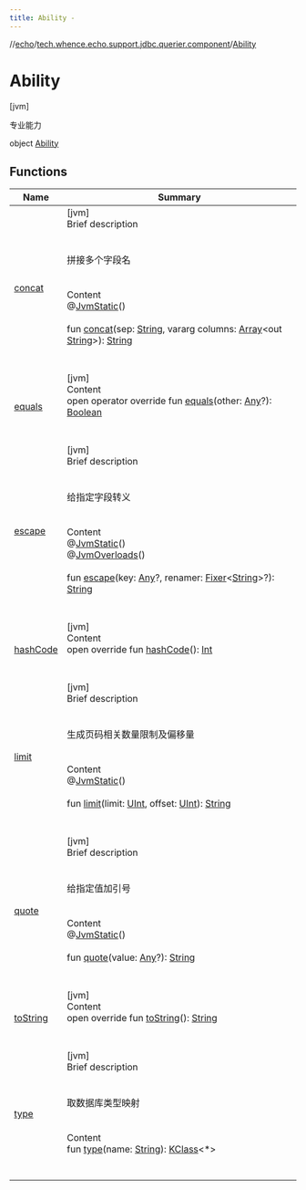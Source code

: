 ```yaml
---
title: Ability -
---
```

//[echo](../../index.md)/[tech.whence.echo.support.jdbc.querier.component](../index.md)/[Ability](index.md)



# Ability  
 [jvm] 

专业能力

object [Ability](index.md)   


## Functions  
  
|  Name|  Summary| 
|---|---|
| [concat](concat.md)| [jvm]  <br>Brief description  <br><br><br>拼接多个字段名<br><br>  <br>Content  <br>@[JvmStatic](https://kotlinlang.org/api/latest/jvm/stdlib/kotlin.jvm/-jvm-static/index.html)()  <br>  <br>fun [concat](concat.md)(sep: [String](https://kotlinlang.org/api/latest/jvm/stdlib/kotlin/-string/index.html), vararg columns: [Array](https://kotlinlang.org/api/latest/jvm/stdlib/kotlin/-array/index.html)<out [String](https://kotlinlang.org/api/latest/jvm/stdlib/kotlin/-string/index.html)>): [String](https://kotlinlang.org/api/latest/jvm/stdlib/kotlin/-string/index.html)  <br><br><br>
| [equals](../../tech.whence.echo.webclient.response.exception/-response-unrecognized-exception/index.md#kotlin/Any/equals/#kotlin.Any?/PointingToDeclaration/)| [jvm]  <br>Content  <br>open operator override fun [equals](../../tech.whence.echo.webclient.response.exception/-response-unrecognized-exception/index.md#kotlin/Any/equals/#kotlin.Any?/PointingToDeclaration/)(other: [Any](https://kotlinlang.org/api/latest/jvm/stdlib/kotlin/-any/index.html)?): [Boolean](https://kotlinlang.org/api/latest/jvm/stdlib/kotlin/-boolean/index.html)  <br><br><br>
| [escape](escape.md)| [jvm]  <br>Brief description  <br><br><br>给指定字段转义<br><br>  <br>Content  <br>@[JvmStatic](https://kotlinlang.org/api/latest/jvm/stdlib/kotlin.jvm/-jvm-static/index.html)()  <br>@[JvmOverloads](https://kotlinlang.org/api/latest/jvm/stdlib/kotlin.jvm/-jvm-overloads/index.html)()  <br>  <br>fun [escape](escape.md)(key: [Any](https://kotlinlang.org/api/latest/jvm/stdlib/kotlin/-any/index.html)?, renamer: [Fixer](../../tech.whence.echo.function/-fixer/index.md)<[String](https://kotlinlang.org/api/latest/jvm/stdlib/kotlin/-string/index.html)>?): [String](https://kotlinlang.org/api/latest/jvm/stdlib/kotlin/-string/index.html)  <br><br><br>
| [hashCode](../../tech.whence.echo.webclient.response.exception/-response-unrecognized-exception/index.md#kotlin/Any/hashCode/#/PointingToDeclaration/)| [jvm]  <br>Content  <br>open override fun [hashCode](../../tech.whence.echo.webclient.response.exception/-response-unrecognized-exception/index.md#kotlin/Any/hashCode/#/PointingToDeclaration/)(): [Int](https://kotlinlang.org/api/latest/jvm/stdlib/kotlin/-int/index.html)  <br><br><br>
| [limit](limit.md)| [jvm]  <br>Brief description  <br><br><br>生成页码相关数量限制及偏移量<br><br>  <br>Content  <br>@[JvmStatic](https://kotlinlang.org/api/latest/jvm/stdlib/kotlin.jvm/-jvm-static/index.html)()  <br>  <br>fun [limit](limit.md)(limit: [UInt](https://kotlinlang.org/api/latest/jvm/stdlib/kotlin/-u-int/index.html), offset: [UInt](https://kotlinlang.org/api/latest/jvm/stdlib/kotlin/-u-int/index.html)): [String](https://kotlinlang.org/api/latest/jvm/stdlib/kotlin/-string/index.html)  <br><br><br>
| [quote](quote.md)| [jvm]  <br>Brief description  <br><br><br>给指定值加引号<br><br>  <br>Content  <br>@[JvmStatic](https://kotlinlang.org/api/latest/jvm/stdlib/kotlin.jvm/-jvm-static/index.html)()  <br>  <br>fun [quote](quote.md)(value: [Any](https://kotlinlang.org/api/latest/jvm/stdlib/kotlin/-any/index.html)?): [String](https://kotlinlang.org/api/latest/jvm/stdlib/kotlin/-string/index.html)  <br><br><br>
| [toString](../../tech.whence.echo.webclient.response.exception/-response-unrecognized-exception/index.md#kotlin/Any/toString/#/PointingToDeclaration/)| [jvm]  <br>Content  <br>open override fun [toString](../../tech.whence.echo.webclient.response.exception/-response-unrecognized-exception/index.md#kotlin/Any/toString/#/PointingToDeclaration/)(): [String](https://kotlinlang.org/api/latest/jvm/stdlib/kotlin/-string/index.html)  <br><br><br>
| [type](type.md)| [jvm]  <br>Brief description  <br><br><br>取数据库类型映射<br><br>  <br>Content  <br>fun [type](type.md)(name: [String](https://kotlinlang.org/api/latest/jvm/stdlib/kotlin/-string/index.html)): [KClass](https://kotlinlang.org/api/latest/jvm/stdlib/kotlin.reflect/-k-class/index.html)<*>  <br><br><br>

